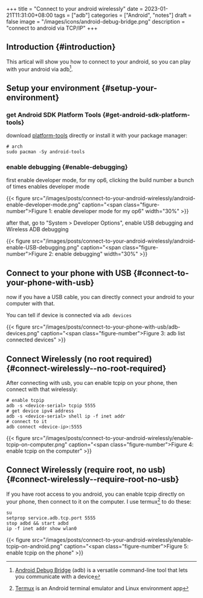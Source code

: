 +++
title = "Connect to your android wirelessly"
date = 2023-01-21T11:31:00+08:00
tags = ["adb"]
categories = ["Android", "notes"]
draft = false
image = "/images/icons/android-debug-bridge.png"
description = "connect to android via TCP/IP"
+++

## Introduction {#introduction}

This artical will show you how to connect to your android, so you can play with your android via adb[^fn:1].


## Setup your environment {#setup-your-environment}


### get Android SDK Platform Tools {#get-android-sdk-platform-tools}

download [platform-tools](https://developer.android.com/studio/releases/platform-tools) directly or install it with your package manager:

```shell
# arch
sudo pacman -Sy android-tools
```


### enable debugging {#enable-debugging}

first enable developer mode, for my op6, clicking the build number a bunch of times enables developer mode

{{< figure src="/images/posts/connect-to-your-android-wirelessly/android-enable-developer-mode.png" caption="<span class=\"figure-number\">Figure 1: </span>enable developer mode for my op6" width="30%" >}}

after that, go to "System &gt; Developer Options", enable USB debugging and Wireless ADB debugging

{{< figure src="/images/posts/connect-to-your-android-wirelessly/android-enable-USB-debugging.png" caption="<span class=\"figure-number\">Figure 2: </span>enable debugging" width="30%" >}}


## Connect to your phone with USB {#connect-to-your-phone-with-usb}

now if you have a USB cable, you can directly connect your android to your computer with that.

You can tell if device is connected via `adb devices`

{{< figure src="/images/posts/connect-to-your-phone-with-usb/adb-devices.png" caption="<span class=\"figure-number\">Figure 3: </span>adb list connected devices" >}}


## Connect Wirelessly (no root required) {#connect-wirelessly--no-root-required}

After connecting with usb, you can enable tcpip on your phone, then connect with that wirelessly:

```shell
# enable tcpip
adb -s <device-serial> tcpip 5555
# get device ipv4 address
adb -s <device-serial> shell ip -f inet addr
# connect to it
adb connect <device-ip>:5555
```

{{< figure src="/images/posts/connect-to-your-android-wirelessly/enable-tcpip-on-computer.png" caption="<span class=\"figure-number\">Figure 4: </span>enable tcpip on the computer" >}}


## Connect Wirelessly (require root, no usb) {#connect-wirelessly--require-root-no-usb}

If you have root access to you android, you can enable tcpip directly on your phone, then connect to it on the computer.
I use termux[^fn:2] to do these:

```shell
su
setprop service.adb.tcp.port 5555
stop adbd && start adbd
ip -f inet addr show wlan0
```

{{< figure src="/images/posts/connect-to-your-android-wirelessly/enable-tcpip-on-android.png" caption="<span class=\"figure-number\">Figure 5: </span>enable tcpip on the phone" >}}

[^fn:1]: [Android Debug Bridge](https://developer.android.com/studio/command-line/adb) (adb) is a versatile command-line tool that lets you communicate with a device
[^fn:2]: [Termux](https://termux.dev/en/) is an Android terminal emulator and Linux environment app